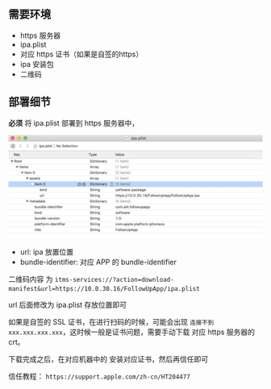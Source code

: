 ## 需要环境

+ https 服务器
+ ipa.plist
+ 对应 https 证书（如果是自签的https）
+ ipa 安装包
+ 二维码


## 部署细节

**必须** 将 ipa.plist 部署到 https 服务器中，

![avator](../../pic/ipa-plist.jpg)

+ url: ipa 放置位置
+ bundle-identifier: 对应 APP 的 bundle-identifier


二维码内容 为 `itms-services://?action=download-manifest&url=https://10.0.30.16/FollowUpApp/ipa.plist`

url 后面修改为 ipa.plist 存放位置即可

如果是自签的 SSL 证书，在进行扫码的时候，可能会出现 `连接不到  xxx.xxx.xxx.xxx`，这时候一般是证书问题，需要手动下载 对应 https 服务器的 crt。

下载完成之后，在对应机器中的 安装对应证书，然后再信任即可

信任教程：
`https://support.apple.com/zh-cn/HT204477`